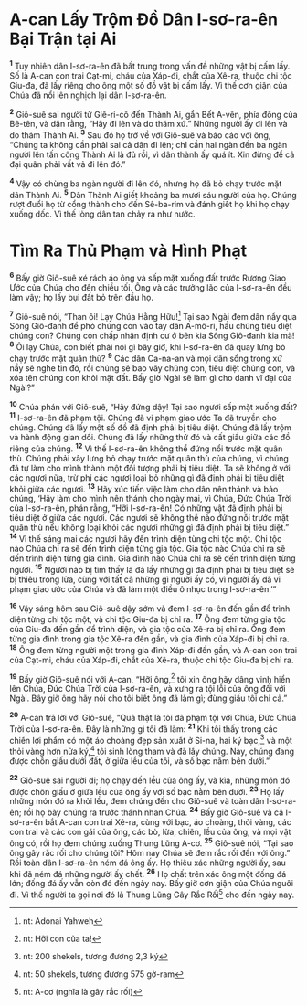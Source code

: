 # A-can Lấy Trộm Ðồ Dân I-sơ-ra-ên Bại Trận tại Ai
<sup><b>1</b></sup> Tuy nhiên dân I-sơ-ra-ên đã bất trung trong vấn đề những vật bị cấm lấy. Số là A-can con trai Cạt-mi, cháu của Xáp-đi, chắt của Xê-ra, thuộc chi tộc Giu-đa, đã lấy riêng cho ông một số đồ vật bị cấm lấy. Vì thế cơn giận của Chúa đã nổi lên nghịch lại dân I-sơ-ra-ên.

<sup><b>2</b></sup> Giô-suê sai người từ Giê-ri-cô đến Thành Ai, gần Bết A-vên, phía đông của Bê-tên, và dặn rằng, “Hãy đi lên và do thám xứ.” Những người ấy đi lên và do thám Thành Ai. <sup><b>3</b></sup> Sau đó họ trở về với Giô-suê và báo cáo với ông, “Chúng ta không cần phải sai cả dân đi lên; chỉ cần hai ngàn đến ba ngàn người lên tấn công Thành Ai là đủ rồi, vì dân thành ấy quá ít. Xin đừng để cả đại quân phải vất vả đi lên đó.”

<sup><b>4</b></sup> Vậy có chừng ba ngàn người đi lên đó, nhưng họ đã bỏ chạy trước mặt dân Thành Ai. <sup><b>5</b></sup> Dân Thành Ai giết khoảng ba mươi sáu người của họ. Chúng rượt đuổi họ từ cổng thành cho đến Sê-ba-rim và đánh giết họ khi họ chạy xuống dốc. Vì thế lòng dân tan chảy ra như nước.


# Tìm Ra Thủ Phạm và Hình Phạt
<sup><b>6</b></sup> Bấy giờ Giô-suê xé rách áo ông và sấp mặt xuống đất trước Rương Giao Ước của Chúa cho đến chiều tối. Ông và các trưởng lão của I-sơ-ra-ên đều làm vậy; họ lấy bụi đất bỏ trên đầu họ.

<sup><b>7</b></sup> Giô-suê nói, “Than ôi! Lạy Chúa Hằng Hữu![^1] Tại sao Ngài đem dân nầy qua Sông Giô-đanh để phó chúng con vào tay dân A-mô-ri, hầu chúng tiêu diệt chúng con? Chúng con chấp nhận định cư ở bên kia Sông Giô-đanh kia mà! <sup><b>8</b></sup> Ôi lạy Chúa, con biết phải nói gì bây giờ, khi I-sơ-ra-ên đã quay lưng bỏ chạy trước mặt quân thù? <sup><b>9</b></sup> Các dân Ca-na-an và mọi dân sống trong xứ nầy sẽ nghe tin đó, rồi chúng sẽ bao vây chúng con, tiêu diệt chúng con, và xóa tên chúng con khỏi mặt đất. Bấy giờ Ngài sẽ làm gì cho danh vĩ đại của Ngài?”

<sup><b>10</b></sup> Chúa phán với Giô-suê, “Hãy đứng dậy! Tại sao ngươi sấp mặt xuống đất? <sup><b>11</b></sup> I-sơ-ra-ên đã phạm tội. Chúng đã vi phạm giao ước Ta đã truyền cho chúng. Chúng đã lấy một số đồ đã định phải bị tiêu diệt. Chúng đã lấy trộm và hành động gian dối. Chúng đã lấy những thứ đó và cất giấu giữa các đồ riêng của chúng. <sup><b>12</b></sup> Vì thế I-sơ-ra-ên không thể đứng nổi trước mặt quân thù. Chúng phải xây lưng bỏ chạy trước mặt quân thù của chúng, vì chúng đã tự làm cho mình thành một đối tượng phải bị tiêu diệt. Ta sẽ không ở với các ngươi nữa, trừ phi các ngươi loại bỏ những gì đã định phải bị tiêu diệt khỏi giữa các ngươi. <sup><b>13</b></sup> Hãy xúc tiến việc làm cho dân nên thánh và bảo chúng, ‘Hãy làm cho mình nên thánh cho ngày mai, vì Chúa, Ðức Chúa Trời của I-sơ-ra-ên, phán rằng, “Hỡi I-sơ-ra-ên! Có những vật đã định phải bị tiêu diệt ở giữa các ngươi. Các ngươi sẽ không thể nào đứng nổi trước mặt quân thù nếu không loại khỏi các ngươi những gì đã định phải bị tiêu diệt.” <sup><b>14</b></sup> Vì thế sáng mai các ngươi hãy đến trình diện từng chi tộc một. Chi tộc nào Chúa chỉ ra sẽ đến trình diện từng gia tộc. Gia tộc nào Chúa chỉ ra sẽ đến trình diện từng gia đình. Gia đình nào Chúa chỉ ra sẽ đến trình diện từng người. <sup><b>15</b></sup> Người nào bị tìm thấy là đã lấy những gì đã định phải bị tiêu diệt sẽ bị thiêu trong lửa, cùng với tất cả những gì người ấy có, vì người ấy đã vi phạm giao ước của Chúa và đã làm một điều ô nhục trong I-sơ-ra-ên.’”

<sup><b>16</b></sup> Vậy sáng hôm sau Giô-suê dậy sớm và đem I-sơ-ra-ên đến gần để trình diện từng chi tộc một, và chi tộc Giu-đa bị chỉ ra. <sup><b>17</b></sup> Ông đem từng gia tộc của Giu-đa đến gần để trình diện, và gia tộc của Xê-ra bị chỉ ra. Ông đem từng gia đình trong gia tộc Xê-ra đến gần, và gia đình của Xáp-đi bị chỉ ra. <sup><b>18</b></sup> Ông đem từng người một trong gia đình Xáp-đi đến gần, và A-can con trai của Cạt-mi, cháu của Xáp-đi, chắt của Xê-ra, thuộc chi tộc Giu-đa bị chỉ ra.

<sup><b>19</b></sup> Bấy giờ Giô-suê nói với A-can, “Hỡi ông,[^2] tôi xin ông hãy dâng vinh hiển lên Chúa, Ðức Chúa Trời của I-sơ-ra-ên, và xưng ra tội lỗi của ông đối với Ngài. Bây giờ ông hãy nói cho tôi biết ông đã làm gì; đừng giấu tôi chi cả.”

<sup><b>20</b></sup> A-can trả lời với Giô-suê, “Quả thật là tôi đã phạm tội với Chúa, Ðức Chúa Trời của I-sơ-ra-ên. Ðây là những gì tôi đã làm: <sup><b>21</b></sup> Khi tôi thấy trong các chiến lợi phẩm có một áo choàng đẹp sản xuất ở Si-na, hai ký bạc,[^3] và một thỏi vàng hơn nửa ký,[^4] tôi sinh lòng tham và đã lấy chúng. Này, chúng đang được chôn giấu dưới đất, ở giữa lều của tôi, và số bạc nằm bên dưới.”

<sup><b>22</b></sup> Giô-suê sai người đi; họ chạy đến lều của ông ấy, và kìa, những món đó được chôn giấu ở giữa lều của ông ấy với số bạc nằm bên dưới. <sup><b>23</b></sup> Họ lấy những món đó ra khỏi lều, đem chúng đến cho Giô-suê và toàn dân I-sơ-ra-ên; rồi họ bày chúng ra trước thánh nhan Chúa. <sup><b>24</b></sup> Bấy giờ Giô-suê và cả I-sơ-ra-ên bắt A-can con trai Xê-ra, cùng với bạc, áo choàng, thỏi vàng, các con trai và các con gái của ông, các bò, lừa, chiên, lều của ông, và mọi vật ông có, rồi họ đem chúng xuống Thung Lũng A-cơ. <sup><b>25</b></sup> Giô-suê nói, “Tại sao ông gây rắc rối cho chúng tôi? Hôm nay Chúa sẽ đem rắc rối đến với ông.” Rồi toàn dân I-sơ-ra-ên ném đá ông ấy. Họ thiêu xác những người ấy, sau khi đã ném đá những người ấy chết. <sup><b>26</b></sup> Họ chất trên xác ông một đống đá lớn; đống đá ấy vẫn còn đó đến ngày nay. Bấy giờ cơn giận của Chúa nguôi đi. Vì thế người ta gọi nơi đó là Thung Lũng Gây Rắc Rối[^5] cho đến ngày nay.

[^1]: nt: Adonai Yahweh
[^2]: nt: Hỡi con của ta!
[^3]: nt: 200 shekels, tương đương 2,3 ký
[^4]: nt: 50 shekels, tương đương 575 gờ-ram
[^5]: nt: A-cơ (nghĩa là gây rắc rối)